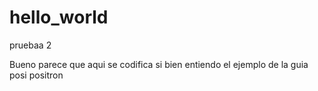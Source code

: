 # hello_world
pruebaa 2

Bueno parece que aqui se codifica si bien entiendo el ejemplo de la guia
posi
positron


